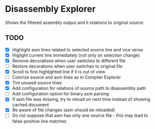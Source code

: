 # Disassembly Explorer

Shows the filtered assembly output and it relations to original source.

## TODO

- [x] Highlight asm lines related to selected source line and vice versa
- [x] Higlight current line immediately (not only on selection change)
- [x] Remove decorations when user switches to different file
- [ ] Restore decorations when user switches to original file
- [x] Scroll to first highlighted line if it is out of view
- [ ] Colorize source and asm lines as in Compiler Explorer
- [x] Tint unused source lines
- [x] Add configuration for relations of source path to disassembly path
- [ ] Add configuration option for binary asm parsing
- [x] If asm file was missing, try to reload on next time instead of showing
      cached document
- [x] Be aware of file changes (asm should be reloaded)
- [ ] Do not suppose that asm has only one source file - this may lead to
      false-positive line matches
